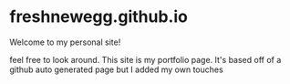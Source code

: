 freshnewegg.github.io
=====================
 
Welcome to my personal site!

feel free to look around. This site is my portfolio page. 
It's based off of a github auto generated page but I added my own touches
